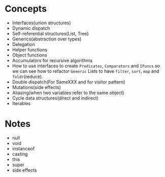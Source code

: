 # Concepts

- Interfaces(union structures)
- Dynamic dispatch
- Self-referential structures(List, Tree)
- Generics(abstraction over types)
- Delegation
- Helper functions
- Object functions
- Accumulators for recursive algorithms
- How to use interfaces to create `Predicates`, `Comparators` and `IFuncs` so we can see how to refactor `Generic` Lists to have `filter`, `sort`, `map` and `foldr`(reduce).
- Double dispatch(For SameXXX and for visitor pattern)
- Mutations(side effects)
- Aliasing(when two variables refer to the same object)
- Cycle data structures(direct and indirect)
- Iterables


# Notes
- null
- void
- instanceof
- casting
- this
- super
- side effects
